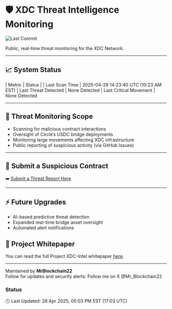 # 🛡️ XDC Threat Intelligence Monitoring

![Last Commit](https://img.shields.io/github/last-commit/MrBlockchain22/xdc-intel-reports?logo=github&logoColor=white&color=4caf50&label=Last%20Update)

Public, real-time threat monitoring for the XDC Network.

---

## 📈 System Status

| Metric | Status |
| Last Scan Time | 2025-04-29 14:23:40 UTC (10:23 AM EST)
| Last Threat Detected | None Detected
| Last Critical Movement | None Detected

---

## 🚨 Threat Monitoring Scope

- Scanning for malicious contract interactions
- Oversight of Circle’s USDC bridge deployments
- Monitoring large movements affecting XDC infrastructure
- Public reporting of suspicious activity (via GitHub Issues)

---

## 📝 Submit a Suspicious Contract

➡️ [Submit a Threat Report Here](https://github.com/MrBlockchain22/xdc-intel-reports/issues/new?assignees=MrBlockchain22&labels=threat+report%2Cinvestigation+needed&template=report-malicious-contract.md&title=%5BThreat+Report%5D+Contract+at+0x...)

---

## ⚡ Future Upgrades

- AI-based predictive threat detection
- Expanded real-time bridge asset oversight
- Automated alert notifications

## 📄 Project Whitepaper
You can read the full Project XDC-Intel whitepaper [here](XDC-Intel-Whitepaper.md).

---

Maintained by **MrBlockchain22**  
Follow for updates and security alerts.
Follow me on X @Mr_Blockchain22

### Status
🕒 Last Updated: 28 Apr 2025, 05:03 PM EST (17:03 UTC)

